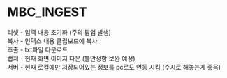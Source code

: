 # MBC_INGEST

리셋 - 입력 내용 초기화 (주의 팝업 발생)<br>
복사 - 인덱스 내용 클립보드에 복사<br>
추출 - txt파일 다운로드<br>
캡쳐 - 현재 화면 이미지 다운 (불안정함 보완 예정)<br>
서버 - 현재 로컬에만 저장되어있는 정보를 pc로도 연동 시킴 (수시로 해놓는게 좋음)<br>
